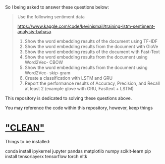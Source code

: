 So I being asked to answer these questions below:

> Use the following sentiment data
>
> https://www.kaggle.com/code/kevinismail/training-lstm-sentiment-analysis-bahasa.
>
> 1. Show the word embedding results of the document using TF-IDF <br />
> 2. Show the word embedding results from the document with GloVe <br />
> 3. Show the word embedding results of the document with Fast-Text <br />
> 4. Show the word embedding results from the document using Word2Vec- CBOW <br />
> 5. Show the word embedding results from the document using Word2Vec- skip-gram <br />
> 6. Create a classification with LSTM and GRU <br />
> 7. Report the performance results of Accuracy, Precision, and Recall at least 2 (example glove with GRU, Fasttext + LSTM) <br />

This repository is dedicated to solving these questions above. 

You may reference the code within this repository, however, keep things 

# ["CLEAN"](https://s.kaskus.id/images/2017/03/03/9553807_20170303100037.jpg)

Things to be installed:

conda install ipykernel jupyter pandas matplotlib numpy scikit-learn
pip install tensorlayerx tensorflow torch nltk
